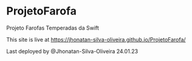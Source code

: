 # ProjetoFarofa

Projeto Farofas Temperadas da Swift

This site is live at https://jhonatan-silva-oliveira.github.io/ProjetoFarofa/

Last deployed by @Jhonatan-Silva-Oliveira 24.01.23
